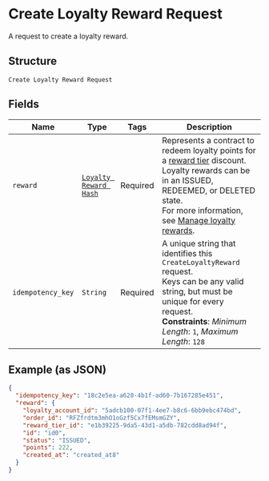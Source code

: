 
# Create Loyalty Reward Request

A request to create a loyalty reward.

## Structure

`Create Loyalty Reward Request`

## Fields

| Name | Type | Tags | Description |
|  --- | --- | --- | --- |
| `reward` | [`Loyalty Reward Hash`](../../doc/models/loyalty-reward.md) | Required | Represents a contract to redeem loyalty points for a [reward tier](../../doc/models/loyalty-program-reward-tier.md) discount. Loyalty rewards can be in an ISSUED, REDEEMED, or DELETED state.<br>For more information, see [Manage loyalty rewards](https://developer.squareup.com/docs/loyalty-api/loyalty-rewards). |
| `idempotency_key` | `String` | Required | A unique string that identifies this `CreateLoyaltyReward` request.<br>Keys can be any valid string, but must be unique for every request.<br>**Constraints**: *Minimum Length*: `1`, *Maximum Length*: `128` |

## Example (as JSON)

```json
{
  "idempotency_key": "18c2e5ea-a620-4b1f-ad60-7b167285e451",
  "reward": {
    "loyalty_account_id": "5adcb100-07f1-4ee7-b8c6-6bb9ebc474bd",
    "order_id": "RFZfrdtm3mhO1oGzf5Cx7fEMsmGZY",
    "reward_tier_id": "e1b39225-9da5-43d1-a5db-782cdd8ad94f",
    "id": "id0",
    "status": "ISSUED",
    "points": 222,
    "created_at": "created_at8"
  }
}
```

